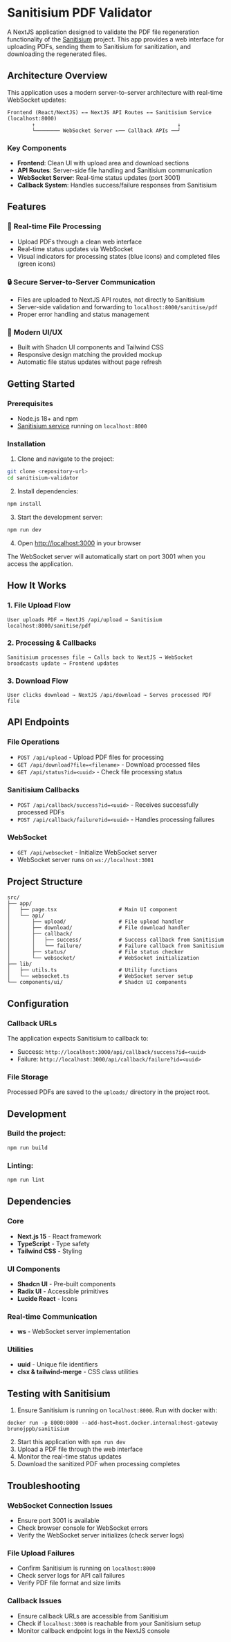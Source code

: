 # Sanitisium PDF Validator

A NextJS application designed to validate the PDF file regeneration functionality of the [Sanitisium](https://github.com/brunojppb/sanitisium) project. This app provides a web interface for uploading PDFs, sending them to Sanitisium for sanitization, and downloading the regenerated files.

## Architecture Overview

This application uses a modern server-to-server architecture with real-time WebSocket updates:

```
Frontend (React/NextJS) ←→ NextJS API Routes ←→ Sanitisium Service (localhost:8000)
        ↑                                              ↓
        └──────── WebSocket Server ←── Callback APIs ──┘
```

### Key Components

- **Frontend**: Clean UI with upload area and download sections
- **API Routes**: Server-side file handling and Sanitisium communication
- **WebSocket Server**: Real-time status updates (port 3001)
- **Callback System**: Handles success/failure responses from Sanitisium

## Features

### 🔄 **Real-time File Processing**
- Upload PDFs through a clean web interface
- Real-time status updates via WebSocket
- Visual indicators for processing states (blue icons) and completed files (green icons)

### 🔒 **Secure Server-to-Server Communication**
- Files are uploaded to NextJS API routes, not directly to Sanitisium
- Server-side validation and forwarding to `localhost:8000/sanitise/pdf`
- Proper error handling and status management

### 📱 **Modern UI/UX**
- Built with Shadcn UI components and Tailwind CSS
- Responsive design matching the provided mockup
- Automatic file status updates without page refresh

## Getting Started

### Prerequisites

- Node.js 18+ and npm
- [Sanitisium service](https://github.com/brunojppb/sanitisium) running on `localhost:8000`

### Installation

1. Clone and navigate to the project:
```bash
git clone <repository-url>
cd sanitisium-validator
```

2. Install dependencies:
```bash
npm install
```

3. Start the development server:
```bash
npm run dev
```

4. Open [http://localhost:3000](http://localhost:3000) in your browser

The WebSocket server will automatically start on port 3001 when you access the application.

## How It Works

### 1. **File Upload Flow**
```
User uploads PDF → NextJS /api/upload → Sanitisium localhost:8000/sanitise/pdf
```

### 2. **Processing & Callbacks**
```
Sanitisium processes file → Calls back to NextJS → WebSocket broadcasts update → Frontend updates
```

### 3. **Download Flow**
```
User clicks download → NextJS /api/download → Serves processed PDF file
```

## API Endpoints

### File Operations
- `POST /api/upload` - Upload PDF files for processing
- `GET /api/download?file=<filename>` - Download processed files
- `GET /api/status?id=<uuid>` - Check file processing status

### Sanitisium Callbacks
- `POST /api/callback/success?id=<uuid>` - Receives successfully processed PDFs
- `POST /api/callback/failure?id=<uuid>` - Handles processing failures

### WebSocket
- `GET /api/websocket` - Initialize WebSocket server
- WebSocket server runs on `ws://localhost:3001`

## Project Structure

```
src/
├── app/
│   ├── page.tsx                    # Main UI component
│   └── api/
│       ├── upload/                 # File upload handler
│       ├── download/               # File download handler
│       ├── callback/
│       │   ├── success/            # Success callback from Sanitisium
│       │   └── failure/            # Failure callback from Sanitisium
│       ├── status/                 # File status checker
│       └── websocket/              # WebSocket initialization
├── lib/
│   ├── utils.ts                    # Utility functions
│   └── websocket.ts                # WebSocket server setup
└── components/ui/                  # Shadcn UI components
```

## Configuration

### Callback URLs
The application expects Sanitisium to callback to:
- Success: `http://localhost:3000/api/callback/success?id=<uuid>`
- Failure: `http://localhost:3000/api/callback/failure?id=<uuid>`

### File Storage
Processed PDFs are saved to the `uploads/` directory in the project root.

## Development

### Build the project:
```bash
npm run build
```

### Linting:
```bash
npm run lint
```

## Dependencies

### Core
- **Next.js 15** - React framework
- **TypeScript** - Type safety
- **Tailwind CSS** - Styling

### UI Components
- **Shadcn UI** - Pre-built components
- **Radix UI** - Accessible primitives
- **Lucide React** - Icons

### Real-time Communication
- **ws** - WebSocket server implementation

### Utilities
- **uuid** - Unique file identifiers
- **clsx & tailwind-merge** - CSS class utilities

## Testing with Sanitisium

1. Ensure Sanitisium is running on `localhost:8000`. Run with docker with:
```shell
docker run -p 8000:8000 --add-host=host.docker.internal:host-gateway brunojppb/sanitisium
```

2. Start this application with `npm run dev`
3. Upload a PDF file through the web interface
4. Monitor the real-time status updates
5. Download the sanitized PDF when processing completes

## Troubleshooting

### WebSocket Connection Issues
- Ensure port 3001 is available
- Check browser console for WebSocket errors
- Verify the WebSocket server initializes (check server logs)

### File Upload Failures
- Confirm Sanitisium is running on `localhost:8000`
- Check server logs for API call failures
- Verify PDF file format and size limits

### Callback Issues
- Ensure callback URLs are accessible from Sanitisium
- Check if `localhost:3000` is reachable from your Sanitisium setup
- Monitor callback endpoint logs in the NextJS console
